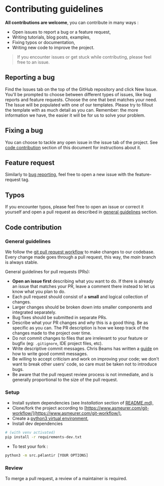 # Contributing guidelines

**All contributions are welcome**, you can contribute in many ways :
- Open issues to report a bug or a feature request,
- Writing tutorials, blog posts, examples,
- Fixing typos or documentation,
- Writing new code to improve the project.

> If you encounter issues or get stuck while contributing, please feel free to an issue.

## Reporting a bug
Find the Issues tab on the top of the GitHub repository and click New Issue. You'll be prompted to choose between different types of issues, like bug reports and feature requests. Choose the one that best matches your need. The Issue will be populated with one of our templates. Please try to fillout the template with as much detail as you can. Remember: the more information we have, the easier it will be for us to solve your problem.

## Fixing a bug
You can choose to tackle any open issue in the issue tab of the project. See [code contribution](#code-contribution) section of this document for instructions about it.

## Feature request
Similarly to [bug reporting](#reporting-a-bug), feel free to open a new issue with the feature-request tag.

## Typos
If you encounter typos, please feel free to open an issue or correct it yourself and open a pull request as described in [general guidelines](#general-guidelines) section.

## Code contribution
### General guidelines

We follow the [git pull request workflow](http://www.asmeurer.com/git-workflow/) to
make changes to our codebase.
Every change made goes through a pull request,
this way, the *main* branch is always stable.

General guidelines for pull requests (PRs):

* **Open an issue first** describing what you want to do. If there is already an issue
  that matches your PR, leave a comment there instead to let us know what you plan to
  do.
* Each pull request should consist of a **small** and logical collection of changes.
* Larger changes should be broken down into smaller components and integrated
  separately.
* Bug fixes should be submitted in separate PRs.
* Describe what your PR changes and *why* this is a good thing. Be as specific as you
  can. The PR description is how we keep track of the changes made to the project over
  time.
* Do not commit changes to files that are irrelevant to your feature or bugfix (eg:
  `.gitignore`, IDE project files, etc).
* Write descriptive commit messages. Chris Beams has written a
  [guide](https://chris.beams.io/posts/git-commit/) on how to write good commit
  messages.
* Be willing to accept criticism and work on improving your code; we don't want to break
  other users' code, so care must be taken not to introduce bugs.
* Be aware that the pull request review process is not immediate, and is generally
  proportional to the size of the pull request.

### Setup
- Install system dependencies (see *Installation* section of [README.md](./README.md)),
- Clone/fork the project according to [https://www.asmeurer.com/git-workflow/](https://www.asmeurer.com/git-workflow/),
- Create a [python3 virtual environment](https://docs.python.org/3/library/venv.html),
- Install dev dependencies
```bash
# (with venv activated)
pip install -r requirements-dev.txt
```
- To test your fork :
```bash
python3 -m src.p4lantir [YOUR OPTIONS]
```

### Review
To merge a pull request, a review of a maintainer is required.